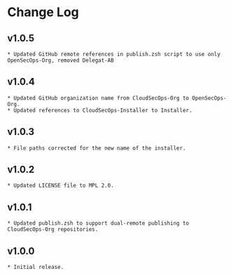 # Change Log

## v1.0.5
    * Updated GitHub remote references in publish.zsh script to use only OpenSecOps-Org, removed Delegat-AB

## v1.0.4
    * Updated GitHub organization name from CloudSecOps-Org to OpenSecOps-Org.
    * Updated references to CloudSecOps-Installer to Installer.

## v1.0.3
    * File paths corrected for the new name of the installer.

## v1.0.2
    * Updated LICENSE file to MPL 2.0.

## v1.0.1
    * Updated publish.zsh to support dual-remote publishing to CloudSecOps-Org repositories.

## v1.0.0
    * Initial release.
